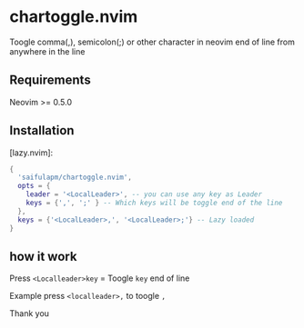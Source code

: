 # chartoggle.nvim

Toogle comma(,), semicolon(;) or other character in neovim end of line from anywhere in the line

## Requirements
Neovim >= 0.5.0

## Installation

[lazy.nvim]:
```lua
{
  'saifulapm/chartoggle.nvim',
  opts = {
    leader = '<LocalLeader>', -- you can use any key as Leader
    keys = {',', ';' } -- Which keys will be toggle end of the line
  },
  keys = {'<LocalLeader>,', '<LocalLeader>;'} -- Lazy loaded
}
```

## how it work

Press `<Localleader>key` = Toogle `key` end of line

Example press `<localleader>,` to toogle `,`

Thank you
